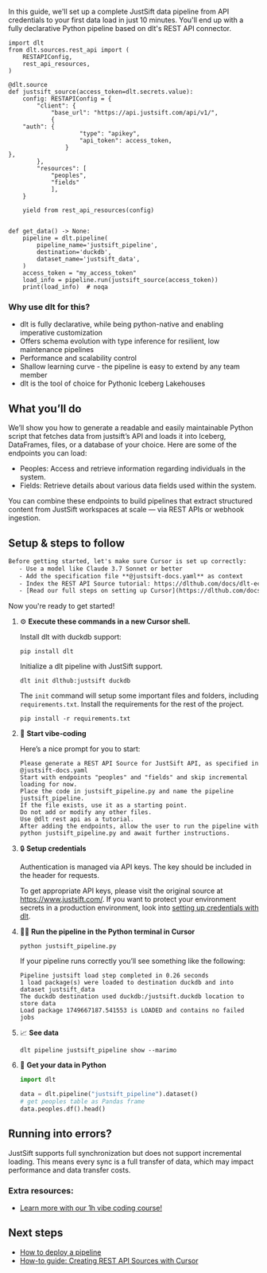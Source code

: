 In this guide, we'll set up a complete JustSift data pipeline from API credentials to your first data load in just 10 minutes. You'll end up with a fully declarative Python pipeline based on dlt's REST API connector.

```python-outcome
import dlt
from dlt.sources.rest_api import (
    RESTAPIConfig,
    rest_api_resources,
)

@dlt.source
def justsift_source(access_token=dlt.secrets.value):
    config: RESTAPIConfig = {
        "client": {
            "base_url": "https://api.justsift.com/api/v1/",
            {
    "auth": {
                    "type": "apikey",
                    "api_token": access_token,
                }
},
        },
        "resources": [
            "peoples",
            "fields"
            ],
    }

    yield from rest_api_resources(config)


def get_data() -> None:
    pipeline = dlt.pipeline(
        pipeline_name='justsift_pipeline',
        destination='duckdb',
        dataset_name='justsift_data', 
    )
    access_token = "my_access_token"
    load_info = pipeline.run(justsift_source(access_token))
    print(load_info)  # noqa
```

### Why use dlt for this?

- dlt is fully declarative, while being python-native and enabling imperative customization
- Offers schema evolution with type inference for resilient, low maintenance pipelines
- Performance and scalability control
- Shallow learning curve - the pipeline is easy to extend by any team member
- dlt is the tool of choice for Pythonic Iceberg Lakehouses

## What you’ll do

We’ll show you how to generate a readable and easily maintainable Python script that fetches data from justsift’s API and loads it into Iceberg, DataFrames, files, or a database of your choice. Here are some of the endpoints you can load:

- Peoples: Access and retrieve information regarding individuals in the system.
- Fields: Retrieve details about various data fields used within the system.

You can combine these endpoints to build pipelines that extract structured content from JustSift workspaces at scale — via REST APIs or webhook ingestion.

## Setup & steps to follow

```default
Before getting started, let's make sure Cursor is set up correctly:
   - Use a model like Claude 3.7 Sonnet or better
   - Add the specification file **@justsift-docs.yaml** as context
   - Index the REST API Source tutorial: https://dlthub.com/docs/dlt-ecosystem/verified-sources/rest_api/ and add it to context as **@dlt rest api**
   - [Read our full steps on setting up Cursor](https://dlthub.com/docs/dlt-ecosystem/llm-tooling/cursor-restapi#23-configuring-cursor-with-documentation)
```

Now you're ready to get started! 

1. ⚙️ **Execute these commands in a new Cursor shell.**
    
    Install dlt with duckdb support:
    ```shell
    pip install dlt
    ```

    Initialize a dlt pipeline with JustSift support.
    ```shell
    dlt init dlthub:justsift duckdb
    ```

    The `init` command will setup some important files and folders, including `requirements.txt`. Install the requirements for the rest of the project.
    ```shell
    pip install -r requirements.txt
    ```
    
2. 🤠 **Start vibe-coding**
    
    Here’s a nice prompt for you to start: 
    
    ```prompt
    Please generate a REST API Source for JustSift API, as specified in @justsift-docs.yaml 
    Start with endpoints "peoples" and "fields" and skip incremental loading for now. 
    Place the code in justsift_pipeline.py and name the pipeline justsift_pipeline. 
    If the file exists, use it as a starting point. 
    Do not add or modify any other files. 
    Use @dlt rest api as a tutorial. 
    After adding the endpoints, allow the user to run the pipeline with python justsift_pipeline.py and await further instructions.
    ```

    
3. 🔒 **Setup credentials** 
    
    Authentication is managed via API keys. The key should be included in the header for requests.
    
    To get appropriate API keys, please visit the original source at https://www.justsift.com/.
    If you want to protect your environment secrets in a production environment, look into [setting up credentials with dlt](https://dlthub.com/docs/walkthroughs/add_credentials).
    
4. 🏃‍♀️ **Run the pipeline in the Python terminal in Cursor**
    
    ```shell
    python justsift_pipeline.py
    ```
    
    If your pipeline runs correctly you’ll see something like the following:
    
    ```shell
    Pipeline justsift load step completed in 0.26 seconds
    1 load package(s) were loaded to destination duckdb and into dataset justsift_data
    The duckdb destination used duckdb:/justsift.duckdb location to store data
    Load package 1749667187.541553 is LOADED and contains no failed jobs
    ```
    
5. 📈 **See data**
    
    ```shell
    dlt pipeline justsift_pipeline show --marimo
    ```
    
6. 🐍 **Get your data in Python**
    
    ```python
    import dlt

   data = dlt.pipeline("justsift_pipeline").dataset()
   # get peoples table as Pandas frame
   data.peoples.df().head()
    ```

## Running into errors?

JustSift supports full synchronization but does not support incremental loading. This means every sync is a full transfer of data, which may impact performance and data transfer costs.

### Extra resources:

- [Learn more with our 1h vibe coding course!](https://www.youtube.com/watch?v=GGid70rnJuM)

## Next steps

- [How to deploy a pipeline](https://dlthub.com/docs/walkthroughs/deploy-a-pipeline)
- [How-to guide: Creating REST API Sources with Cursor](https://dlthub.com/docs/dlt-ecosystem/llm-tooling/cursor-restapi)